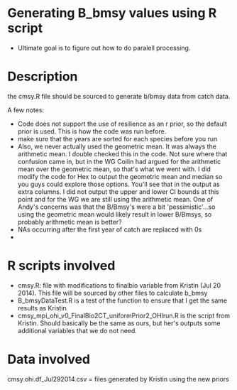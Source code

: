 Generating B_bmsy values using R script
=====================
* Ultimate goal is to figure out how to do paralell processing.


Description
===========
the cmsy.R file should be sourced to generate b/bmsy data from catch data.

A few notes: 
* Code does not support the use of resilience as an r prior, so the default prior is used. This is how the code was run before.
* make sure that the years are sorted for each species before you run
* Also, we never actually used the geometric mean. It was always the arithmetic mean. I double checked this in the code. Not sure where that confusion came in, but in the WG Coilin had argued for the arithmetic mean over the geometric mean, so that's what we went with. I did modify the code for Hex to output the geometric mean and median so you guys could explore those options. You'll see that in the output as extra columns. I did not output the upper and lower CI bounds at this point and for the WG we are still using the arithmetic mean. One of Andy's concerns was that the B/Bmsy's were a bit 'pessimistic'...so using the geometric mean would likely result in lower B/Bmsys, so probably arithmetic mean is better?
*  NAs occurring after the first year of catch are replaced with 0s 
* 

R scripts involved
==================
* cmsy.R: file with modifications to finalbio variable from Kristin (Jul 20 2014).  This file will be sourced by other files to calculate b_bmsy
* B_bmsyDataTest.R is a test of the function to ensure that I get the same results as Kristin
* cmsy_mpi_ohi_v0_FinalBio2CT_uniformPrior2_OHIrun.R is the script from Kristin.  Should basically be the same as ours, but her's outputs some additional variables that we do not need.

Data involved
==================
cmsy.ohi.df_Jul292014.csv = files generated by Kristin using the new priors

